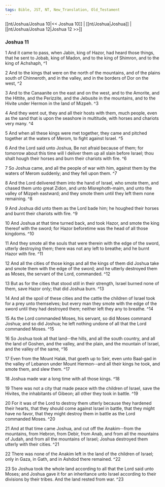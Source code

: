 ```yaml
---
tags: Bible, JST, NT, New_Translation, Old_Testament
---
```


[[nt/Joshua/Joshua 10|<< Joshua 10]] | [[nt/Joshua|Joshua]] | [[nt/Joshua/Joshua 12|Joshua 12 >>]]

### Joshua 11

1 And it came to pass, when Jabin, king of Hazor, had heard those things, that he sent to Jobab, king of Madon, and to the king of Shimron, and to the king of Achshaph,  ^1

2 And to the kings that were on the north of the mountains, and of the plains south of Chinneroth, and in the valley, and in the borders of Dor on the west,  ^2

3 And to the Canaanite on the east and on the west, and to the Amorite, and the Hittite, and the Perizzite, and the Jebusite in the mountains, and to the Hivite under Hermon in the land of Mizpeh.  ^3

4 And they went out, they and all their hosts with them, much people, even as the sand that is upon the seashore in multitude, with horses and chariots very many.  ^4

5 And when all these kings were met together, they came and pitched together at the waters of Merom, to fight against Israel.  ^5

6 And the Lord said unto Joshua, Be not afraid because of them; for tomorrow about this time will I deliver them up all slain before Israel; thou shalt hough their horses and burn their chariots with fire.  ^6

7 So Joshua came, and all the people of war with him, against them by the waters of Merom suddenly; and they fell upon them.  ^7

8 And the Lord delivered them into the hand of Israel, who smote them, and chased them unto great Zidon, and unto Misrephoth-maim, and unto the valley of Mizpeh eastward; and they smote them until they left them none remaining.  ^8

9 And Joshua did unto them as the Lord bade him; he houghed their horses and burnt their chariots with fire.  ^9

10 And Joshua at that time turned back, and took Hazor, and smote the king thereof with the sword; for Hazor beforetime was the head of all those kingdoms.  ^10

11 And they smote all the souls that were therein with the edge of the sword, utterly destroying them; there was not any left to breathe; and he burnt Hazor with fire.  ^11

12 And all the cities of those kings and all the kings of them did Joshua take and smote them with the edge of the sword; and he utterly destroyed them as Moses, the servant of the Lord, commanded.  ^12

13 But as for the cities that stood still in their strength, Israel burned none of them, save Hazor only; that did Joshua burn.  ^13

14 And all the spoil of these cities and the cattle the children of Israel took for a prey unto themselves; but every man they smote with the edge of the sword until they had destroyed them; neither left they any to breathe.  ^14

15 As the Lord commanded Moses, his servant, so did Moses command Joshua; and so did Joshua; he left nothing undone of all that the Lord commanded Moses.  ^15

16 So Joshua took all that land\--the hills, and all the south country, and all the land of Goshen, and the valley, and the plain, and the mountain of Israel, and the valley of the same,  ^16

17 Even from the Mount Halak, that goeth up to Seir, even unto Baal-gad in the valley of Lebanon under Mount Hermon\--and all their kings he took, and smote them, and slew them.  ^17

18 Joshua made war a long time with all those kings.  ^18

19 There was not a city that made peace with the children of Israel, save the Hivites, the inhabitants of Gibeon; all other they took in battle.  ^19

20 For it was of the Lord to destroy them utterly because they hardened their hearts, that they should come against Israel in battle, that they might have no favor, that they might destroy them in battle as the Lord commanded Moses.  ^20

21 And at that time came Joshua, and cut off the Anakim\--from the mountains, from Hebron, from Debir, from Anab, and from all the mountains of Judah, and from all the mountains of Israel; Joshua destroyed them utterly with their cities.  ^21

22 There was none of the Anakim left in the land of the children of Israel; only in Gaza, in Gath, and in Ashdod there remained.  ^22

23 So Joshua took the whole land according to all that the Lord said unto Moses; and Joshua gave it for an inheritance unto Israel according to their divisions by their tribes. And the land rested from war.  ^23

 
